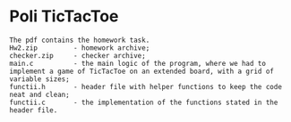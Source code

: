 # Poli TicTacToe
	The pdf contains the homework task.
	Hw2.zip			- homework archive;
	checker.zip		- checker archive;
	main.c			- the main logic of the program, where we had to implement a game of TicTacToe on an extended board, with a grid of variable sizes;
	functii.h		- header file with helper functions to keep the code neat and clean;
	functii.c		- the implementation of the functions stated in the header file.